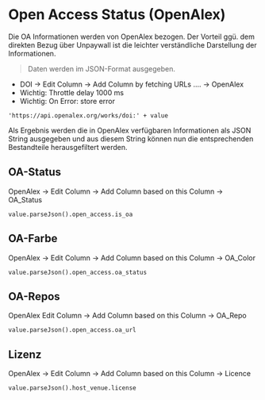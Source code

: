 # Open Access Status (OpenAlex)
Die OA Informationen werden von OpenAlex bezogen. Der Vorteil ggü. dem direkten Bezug über Unpaywall ist die leichter verständliche Darstellung der Informationen.

> Daten werden im JSON-Format ausgegeben.

* DOI → Edit Column → Add Column by fetching URLs .... → OpenAlex
* Wichtig: Throttle delay 1000 ms
* Wichtig: On Error: store error

```
'https://api.openalex.org/works/doi:' + value
```

Als Ergebnis werden die in OpenAlex verfügbaren Informationen als JSON String ausgegeben und aus diesem String können nun die entsprechenden Bestandteile herausgefiltert werden.

## OA-Status

OpenAlex → Edit Column → Add Column based on this Column → OA_Status

```
value.parseJson().open_access.is_oa
```

## OA-Farbe

OpenAlex → Edit Column → Add Column based on this Column → OA_Color

```
value.parseJson().open_access.oa_status
```

## OA-Repos

OpenAlex Edit Column → Add Column based on this Column → OA_Repo
```
value.parseJson().open_access.oa_url
```

## Lizenz

OpenAlex → Edit Column → Add Column based on this Column → Licence
```
value.parseJson().host_venue.license
```